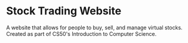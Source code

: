# Stock Trading Website
A website that allows for people to buy, sell, and manage virtual stocks.
Created as part of CS50's Introduction to Computer Science.
